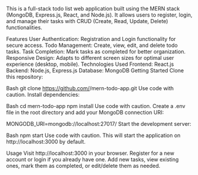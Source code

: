 This is a full-stack todo list web application built using the MERN stack (MongoDB, Express.js, React, and Node.js). It allows users to register, login, and manage their tasks with CRUD (Create, Read, Update, Delete) functionalities.

Features
User Authentication: Registration and Login functionality for secure access.
Todo Management: Create, view, edit, and delete todo tasks.
Task Completion: Mark tasks as completed for better organization.
Responsive Design: Adapts to different screen sizes for optimal user experience (desktop, mobile).
Technologies Used
Frontend: React.js
Backend: Node.js, Express.js
Database: MongoDB
Getting Started
Clone this repository:

Bash
git clone https://github.com/<your-username>/mern-todo-app.git
Use code with caution.
Install dependencies:

Bash
cd mern-todo-app
npm install
Use code with caution.
Create a .env file in the root directory and add your MongoDB connection URI:

MONGODB_URI=mongodb://localhost:27017/<your-database-name>
Start the development server:

Bash
npm start
Use code with caution.
This will start the application on http://localhost:3000 by default.

Usage
Visit http://localhost:3000 in your browser.
Register for a new account or login if you already have one.
Add new tasks, view existing ones, mark them as completed, or edit/delete them as needed.
